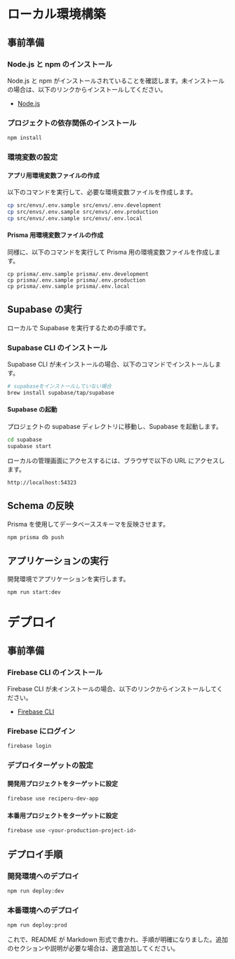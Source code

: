# ローカル環境構築

## 事前準備

### Node.js と npm のインストール

Node.js と npm がインストールされていることを確認します。未インストールの場合は、以下のリンクからインストールしてください。

- [Node.js](https://nodejs.org/)

### プロジェクトの依存関係のインストール

```bash
npm install
```

### 環境変数の設定

#### アプリ用環境変数ファイルの作成

以下のコマンドを実行して、必要な環境変数ファイルを作成します。

```bash
cp src/envs/.env.sample src/envs/.env.development
cp src/envs/.env.sample src/envs/.env.production
cp src/envs/.env.sample src/envs/.env.local
```

#### Prisma 用環境変数ファイルの作成

同様に、以下のコマンドを実行して Prisma 用の環境変数ファイルを作成します。

```
cp prisma/.env.sample prisma/.env.development
cp prisma/.env.sample prisma/.env.production
cp prisma/.env.sample prisma/.env.local
```

## Supabase の実行

ローカルで Supabase を実行するための手順です。

### Supabase CLI のインストール

Supabase CLI が未インストールの場合、以下のコマンドでインストールします。

```bash
# supabaseをインストールしていない場合
brew install supabase/tap/supabase
```

#### Supabase の起動

プロジェクトの supabase ディレクトリに移動し、Supabase を起動します。

```bash
cd supabase
supabase start
```

ローカルの管理画面にアクセスするには、ブラウザで以下の URL にアクセスします。

```
http://localhost:54323
```

## Schema の反映

Prisma を使用してデータベーススキーマを反映させます。

```bash
npm prisma db push
```

## アプリケーションの実行

開発環境でアプリケーションを実行します。

```bash
npm run start:dev
```

# デプロイ

## 事前準備

### Firebase CLI のインストール

Firebase CLI が未インストールの場合、以下のリンクからインストールしてください。

- [Firebase CLI](https://firebase.google.com/docs/cli?hl=ja)

### Firebase にログイン

```bash
firebase login
```

### デプロイターゲットの設定

#### 開発用プロジェクトをターゲットに設定

```bash
firebase use reciperu-dev-app
```

#### 本番用プロジェクトをターゲットに設定

```bash
firebase use <your-production-project-id>
```

## デプロイ手順

### 開発環境へのデプロイ

```bash
npm run deploy:dev
```

### 本番環境へのデプロイ

```bash
npm run deploy:prod
```

これで、README が Markdown 形式で書かれ、手順が明確になりました。追加のセクションや説明が必要な場合は、適宜追加してください。
